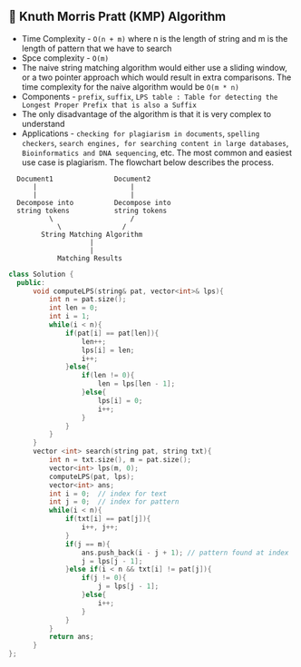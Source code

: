 ## 🚀 Knuth Morris Pratt (KMP) Algorithm

- Time Complexity - `O(n + m)` where n is the length of string and m is the length of pattern that we have to search
- Spce complexity - `O(m)`
- The naive string matching algorithm would either use a sliding window, or a two pointer approach which would result in extra comparisons. The time complexity for the naive algorithm would be `O(m * n)`
- Components - `prefix`, `suffix`, `LPS table : Table for detecting the Longest Proper Prefix that is also a Suffix`
- The only disadvantage of the algorithm is that it is very complex to understand
- Applications - `checking for plagiarism in documents`, `spelling checkers`, `search engines, for searching content in large databases`, `Bioinformatics and DNA sequencing`, etc. The most common and easiest use case is plagiarism. The flowchart below describes the process.

```
  Document1               Document2
      |                       |
      |                       |
  Decompose into          Decompose into
  string tokens           string tokens
          \                   /
            \               /
        String Matching Algorithm
                    |
                    |
            Matching Results
```
```cpp
class Solution {
  public:
      void computeLPS(string& pat, vector<int>& lps){
          int n = pat.size();
          int len = 0;
          int i = 1;
          while(i < n){
              if(pat[i] == pat[len]){
                  len++;
                  lps[i] = len;
                  i++;
              }else{
                  if(len != 0){
                      len = lps[len - 1];
                  }else{
                      lps[i] = 0;
                      i++;
                  }
              }
          }
      }
      vector <int> search(string pat, string txt){
          int n = txt.size(), m = pat.size();
          vector<int> lps(m, 0);
          computeLPS(pat, lps);
          vector<int> ans;
          int i = 0;  // index for text
          int j = 0;  // index for pattern
          while(i < n){
              if(txt[i] == pat[j]){
                  i++, j++;
              }
              if(j == m){
                  ans.push_back(i - j + 1); // pattern found at index
                  j = lps[j - 1];
              }else if(i < n && txt[i] != pat[j]){
                  if(j != 0){
                      j = lps[j - 1];
                  }else{
                      i++;
                  }
              }
          }
          return ans;
      }
};
```
